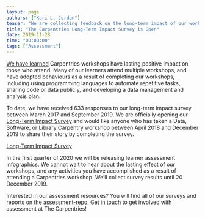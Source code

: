 ```yaml
---
layout: page
authors: ["Kari L. Jordan"]
teaser: "We are collecting feedback on the long-term impact of our workshops. Share your impact story."
title: "The Carpentries Long-Term Impact Survey is Open"
date: 2019-11-28
time: "00:00:00"
tags: ["Assessment"]
---
```


[We have learned](https://zenodo.org/record/1402200#.Xc780y3MxhF) Carpentries workshops have lasting positive impact on those who attend. Many of our learners attend multiple workshops, and have adopted behaviours as a result of completing our workshops, including using programming languages to automate repetitive tasks, sharing code or data publicly, and developing a data management and analysis plan.

To date, we have received 633 responses to our long-term impact survey between March 2017 and September 2019. We are officially opening our [Long-Term Impact Survey](https://www.surveymonkey.com/r/carpentrieslongtermassessment) and would like anyone who has taken a Data, Software, or Library Carpentry workshop between April 2018 and December 2019 to share their story by completing the survey.

[Long-Term Impact Survey](https://www.surveymonkey.com/r/carpentrieslongtermassessment) 

In the first quarter of 2020 we will be releasing learner assessment infographics. We cannot wait to hear about the lasting effect of our workshops, and any activities you have accomplished as a result of attending a Carpentries workshop. We’ll collect survey results until 20 December 2019.

Interested in our assessment resources? You will find all of our surveys and reports on the [assessment-repo](https://github.com/carpentries/assessment). [Get in touch](mailto:team@carpentries.org) to get involved with assessment at The Carpentries!
